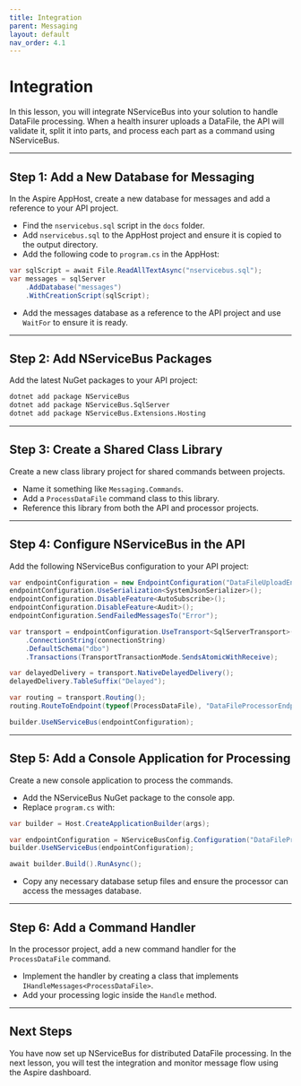 ```yaml
---
title: Integration
parent: Messaging
layout: default
nav_order: 4.1
---
```


# Integration

In this lesson, you will integrate NServiceBus into your solution to handle DataFile processing. When a health insurer uploads a DataFile, the API will validate it, split it into parts, and process each part as a command using NServiceBus.

---

## Step 1: Add a New Database for Messaging

In the Aspire AppHost, create a new database for messages and add a reference to your API project.

- Find the `nservicebus.sql` script in the `docs` folder.
- Add `nservicebus.sql` to the AppHost project and ensure it is copied to the output directory.
- Add the following code to `program.cs` in the AppHost:

```csharp
var sqlScript = await File.ReadAllTextAsync("nservicebus.sql");
var messages = sqlServer
    .AddDatabase("messages")
    .WithCreationScript(sqlScript);
```

- Add the messages database as a reference to the API project and use `WaitFor` to ensure it is ready.

---

## Step 2: Add NServiceBus Packages

Add the latest NuGet packages to your API project:

```bash
dotnet add package NServiceBus
dotnet add package NServiceBus.SqlServer
dotnet add package NServiceBus.Extensions.Hosting
```

---

## Step 3: Create a Shared Class Library

Create a new class library project for shared commands between projects.

- Name it something like `Messaging.Commands`.
- Add a `ProcessDataFile` command class to this library.
- Reference this library from both the API and processor projects.

---

## Step 4: Configure NServiceBus in the API

Add the following NServiceBus configuration to your API project:

```csharp
var endpointConfiguration = new EndpointConfiguration("DataFileUploadEndpoint");
endpointConfiguration.UseSerialization<SystemJsonSerializer>();
endpointConfiguration.DisableFeature<AutoSubscribe>();
endpointConfiguration.DisableFeature<Audit>();
endpointConfiguration.SendFailedMessagesTo("Error");

var transport = endpointConfiguration.UseTransport<SqlServerTransport>()
    .ConnectionString(connectionString)
    .DefaultSchema("dbo")
    .Transactions(TransportTransactionMode.SendsAtomicWithReceive);

var delayedDelivery = transport.NativeDelayedDelivery();
delayedDelivery.TableSuffix("Delayed");

var routing = transport.Routing();
routing.RouteToEndpoint(typeof(ProcessDataFile), "DataFileProcessorEndpoint");

builder.UseNServiceBus(endpointConfiguration);
```

---

## Step 5: Add a Console Application for Processing

Create a new console application to process the commands.

- Add the NServiceBus NuGet package to the console app.
- Replace `program.cs` with:

```csharp
var builder = Host.CreateApplicationBuilder(args);

var endpointConfiguration = NServiceBusConfig.Configuration("DataFileProcessorEndpoint");
builder.UseNServiceBus(endpointConfiguration);

await builder.Build().RunAsync();
```

- Copy any necessary database setup files and ensure the processor can access the messages database.

---

## Step 6: Add a Command Handler

In the processor project, add a new command handler for the `ProcessDataFile` command.

- Implement the handler by creating a class that implements `IHandleMessages<ProcessDataFile>`.
- Add your processing logic inside the `Handle` method.

---

## Next Steps

You have now set up NServiceBus for distributed DataFile processing. In the next lesson, you will test the integration and monitor message flow using the Aspire dashboard.